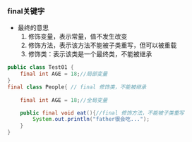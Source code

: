 ### final关键字

* 最终的意思
  1. 修饰变量，表示常量，值不发生改变
  2. 修饰方法，表示该方法不能被子类重写，但可以被重载
  3. 修饰类：表示该类是一个最终类，不能被继承

```java
public class Test01 {
    final int AGE = 18;//局部变量
}
final class People{	// final 修饰类，不能被继承
    
    final int AGE = 18;//全局变量

    public final void eat(){//final 修饰方法，不能被子类重写
        System.out.println("father很会吃...");
    }
}
```

